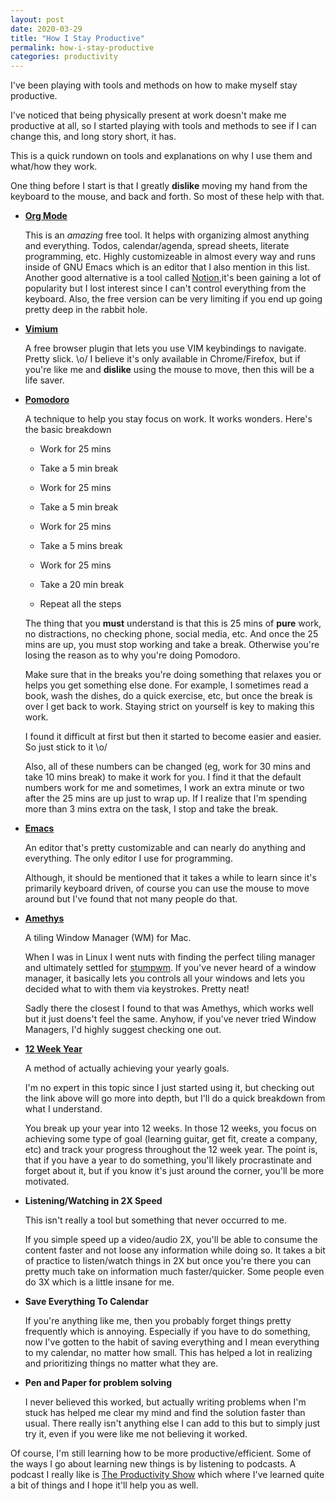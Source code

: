 ```yaml
---
layout: post
date: 2020-03-29
title: "How I Stay Productive"
permalink: how-i-stay-productive
categories: productivity
---
```


I've been playing with tools and methods on how to make myself stay productive.

I've noticed that being physically present at work doesn't make me productive at all, so I started playing with tools and methods
to see if I can change this, and long story short, it has.

This is a quick rundown on tools and explanations on why I use them and what/how they work.

One thing before I start is that I greatly **dislike** moving my hand from the keyboard to the mouse, and back and forth.
So most of these help with that.

- **[Org Mode](https://orgmode.org/)**


    This is an *amazing* free tool. It helps with organizing almost anything and everything. Todos, calendar/agenda, spread sheets, literate programming, etc.
    Highly customizeable in almost every way and runs inside of GNU Emacs which is an editor that I also mention in this list.
    Another good alternative is a tool called [Notion](https://www.notion.so/),it's been gaining a lot of popularity but I lost interest since
    I can't control everything from the keyboard. Also, the free version can be very limiting if you end up going pretty deep in the rabbit hole.

- **[Vimium](https://vimium.github.io/)**


    A free browser plugin that lets you use VIM keybindings to navigate. Pretty slick. \o/
    I believe it's only available in Chrome/Firefox, but if you're like me and **dislike** using the mouse to move, then this will be a life saver.

- **[Pomodoro](https://www.asianefficiency.com/motivation/pomodoro-technique-ultimate-guide/)**


    A technique to help you stay focus on work. It works wonders.
    Here's the basic breakdown

    - Work for 25 mins
    - Take a 5 min break

    - Work for 25 mins
    - Take a 5 min break

    - Work for 25 mins
    - Take a 5 mins break

    - Work for 25 mins
    - Take a 20 min break

    - Repeat all the steps

    The thing that you **must** understand is that this is 25 mins of **pure** work, no distractions, no checking phone, social media, etc.
    And once the 25 mins are up, you must stop working and take a break. Otherwise you're losing the reason as to why you're doing Pomodoro.

    Make sure that in the breaks you're doing something that relaxes you or helps you get something else done.
    For example, I sometimes read a book, wash the dishes, do a quick exercise, etc, but once the break is over I get back to work.
    Staying strict on yourself is key to making this work.

    I found it difficult at first but then it started to become easier and easier. So just stick to it \o/

    Also, all of these numbers can be changed (eg, work for 30 mins and take 10 mins break) to make it work for you.
    I find it that the default numbers work for me and sometimes, I work an extra minute or two after the 25 mins are up just to wrap up.
    If I realize that I'm spending more than 3 mins extra on the task, I stop and take the break.


- **[Emacs](https://www.gnu.org/software/emacs/)**


    An editor that's pretty customizable and can nearly do anything and everything. The only editor I use for programming.

    Although, it should be mentioned that it takes a while to learn since it's primarily keyboard driven,
    of course you can use the mouse to move around but I've found that not many people do that.

- **[Amethys](https://ianyh.com/amethyst/)**


    A tiling Window Manager (WM) for Mac.

    When I was in Linux I went nuts with finding the perfect tiling manager and ultimately settled for [stumpwm](https://stumpwm.github.io/).
    If you've never heard of a window manager, it basically lets you controls all your windows and lets you decided what to with them via keystrokes.
    Pretty neat!

    Sadly there the closest I found to that was Amethys, which works well but it just doens't feel the same. Anyhow, if you've never
    tried Window Managers, I'd highly suggest checking one out.

- **[12 Week Year](https://www.asianefficiency.com/podcast/288-12-week-year/)**

    A method of actually achieving your yearly goals.

    I'm no expert in this topic since I just started using it, but checking out the link above will go more into depth, but I'll do a quick breakdown
    from what I understand.

    You break up your year into 12 weeks. In those 12 weeks, you focus on achieving some type of goal (learning guitar, get fit, create a company, etc)
    and track your progress throughout the 12 week year. The point is, that if you have a year to do something, you'll likely procrastinate and forget about it,
    but if you know it's just around the corner, you'll be more motivated.

- **Listening/Watching in 2X Speed**


    This isn't really a tool but something that never occurred to me.

    If you simple speed up a video/audio 2X, you'll be able to consume the content faster and not loose any information while doing so.
    It takes a bit of practice to listen/watch things in 2X but once you're there you can pretty much take on information much faster/quicker.
    Some people even do 3X which is a little insane for me.

- **Save Everything To Calendar**


    If you're anything like me, then you probably forget things pretty frequently which is annoying.
    Especially if you have to do something, now I've gotten to the habit of saving everything and I mean everything to my calendar,
    no matter how small. This has helped a lot in realizing and prioritizing things no matter what they are.

- **Pen and Paper for problem solving**


    I never believed this worked, but actually writing problems when I'm stuck has helped me clear my mind and find the solution faster than usual.
    There really isn't anything else I can add to this but to simply just try it, even if you were like me not believing it worked.


Of course, I'm still learning how to be more productive/efficient. Some of the ways I go about learning new things is by listening to podcasts.
A podcast I really like is [The Productivity Show](https://www.asianefficiency.com/podcast/) which where I've learned quite a bit of things
and I hope it'll help you as well.
